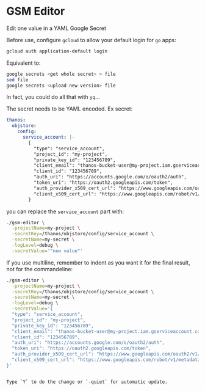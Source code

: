 # GSM Editor

Edit one value in a YAML Google Secret


Before use, configure `gcloud` to allow your default login for `go` apps:

```bash
gcloud auth application-default login
```

Equivalent to:

```bash
google secrets <get whole secret> > file
sed file
google secrets <upload new version> file 
```

In fact, you could do all that with `yq`... 

The secret needs to be YAML encoded.
Ex secret:

```yaml
thanos:
  objstore:
    config:
      service_account: |-
        {
          "type": "service_account",
          "project_id": "my-project",
          "private_key_id": "123456789",
          "client_email": "thanos-bucket-user@my-project.iam.gserviceaccount.com",
          "client_id": "123456789",
          "auth_uri": "https://accounts.google.com/o/oauth2/auth",
          "token_uri": "https://oauth2.googleapis.com/token",
          "auth_provider_x509_cert_url": "https://www.googleapis.com/oauth2/v1/certs",
          "client_x509_cert_url": "https://www.googleapis.com/robot/v1/metadata/x509/thanos-bucket-user%40my-project.iam.gserviceaccount.com"
        }
```

you can replace the `service_account` part with:

```bash
./gsm-editor \
  -projectName=my-project \
  -secretKey=/thanos/objstore/config/service_account \
  -secretName=my-secret \
  -logLevel=debug \
  -secretValue='"new value"'
```

If you use multiline, remember to indent as you want it for the final result, not for the commandeline:

```bash
./gsm-editor \
  -projectName=my-project \
  -secretKey=/thanos/objstore/config/service_account \
  -secretName=my-secret \
  -logLevel=debug \
  -secretValue='{
  "type": "service_account",
  "project_id": "my-project",
  "private_key_id": "123456789",
  "client_email": "thanos-bucket-user@my-project.iam.gserviceaccount.com",
  "client_id": "123456789",
  "auth_uri": "https://accounts.google.com/o/oauth2/auth",
  "token_uri": "https://oauth2.googleapis.com/token",
  "auth_provider_x509_cert_url": "https://www.googleapis.com/oauth2/v1/certs",
  "client_x509_cert_url": "https://www.googleapis.com/robot/v1/metadata/x509/thanos-bucket-user%40my-project.iam.gserviceaccount.com"
}'


Type `Y` to do the change or `-quiet` for automatic update. 